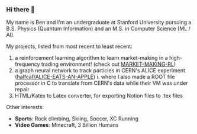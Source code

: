 ### Hi there 👋

My name is Ben and I'm an undergraduate at Stanford University pursuing a B.S. Physics (Quantum Information) and an M.S. in Computer Science (ML / AI).

My projects, listed from most recent to least recent:
1. a reinforcement learning algorithm to learn market-making in a high-frequency trading environment! (check out [MARKET-MAKING-RL]([url](https://github.com/picklenchips/MARKET-MAKING-RL)))
2. a graph neural network to track particles in CERN's ALICE experiment ([halfcaf/ALICE-EATS-AN-APPLE]([url](https://github.com/halfcaf12/ALICE-EATS-AN-APPLE/tree/main)))
i. where I also made a ROOT file processor in C to translate from CERN's data while their VM was under repair
3. HTML/Katex to Latex converter, for exporting Notion files to .tex files

Other interests:
- **Sports**: Rock climbing, Skiing, Soccer, XC Running
- **Video Games**: Minecraft, 3 Billion Humans
<!--
**picklenchips/picklenchips** is a ✨ _special_ ✨ repository because its `README.md` (this file) appears on your GitHub profile.

Here are some ideas to get you started:

- 🔭 I’m currently working on ...
- 🌱 I’m currently learning ...
- 👯 I’m looking to collaborate on ...
- 🤔 I’m looking for help with ...
- 💬 Ask me about ...
- 📫 How to reach me: ...
- 😄 Pronouns: ...
- ⚡ Fun fact: ...
-->
